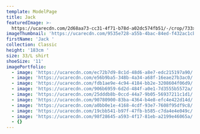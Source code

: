 ```yaml
---
template: ModelPage
title: Jack
featuredImage: >-
  https://ucarecdn.com/2d68aa73-cc31-4f71-b78d-a02dc574fb51/-/crop/733x405/0,0/-/preview/
imageThumbnail: 'https://ucarecdn.com/9535e728-a55b-4bac-84ed-f432ac1cbc50/'
firstName: 'Jack '
collection: Classic
height: '183cm '
size: 33/L shirt
shoeSize: '11'
imagePortfolio:
  - image: 'https://ucarecdn.com/ec72b7d9-8c1d-48d6-a8e7-edc215197a90/'
  - image: 'https://ucarecdn.com/e56b9ba5-348b-4a34-a68f-16eae27b3ac0/'
  - image: 'https://ucarecdn.com/fdb1ae9e-4c94-4184-bb2e-3208604f06d9/'
  - image: 'https://ucarecdn.com/906b6959-6d2d-484f-a0e1-7d3555b5572a/'
  - image: 'https://ucarecdn.com/25dddb8b-0ccd-44a7-9b05-56937211c1d1/'
  - image: 'https://ucarecdn.com/90780900-83ba-4364-b4e8-efc4e422d14d/'
  - image: 'https://ucarecdn.com/a0bb0e1e-4168-4cdf-93e7-7608f95df9c8/'
  - image: 'https://ucarecdn.com/19cbb541-b97f-47fb-b585-c7da4e4e049c/'
  - image: 'https://ucarecdn.com/98f28645-a593-4f17-81eb-a2199e46065a/'
  - {}
---
```


